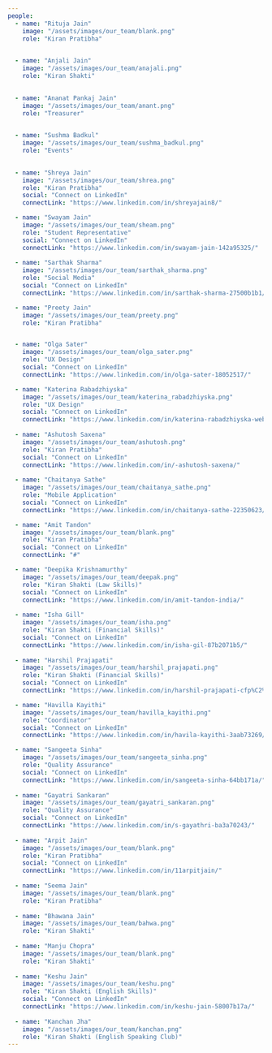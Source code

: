```yaml
---
people:
  - name: "Rituja Jain"
    image: "/assets/images/our_team/blank.png"
    role: "Kiran Pratibha"

    
  - name: "Anjali Jain"
    image: "/assets/images/our_team/anajali.png"
    role: "Kiran Shakti"

    
  - name: "Ananat Pankaj Jain"
    image: "/assets/images/our_team/anant.png"
    role: "Treasurer"

    
  - name: "Sushma Badkul"
    image: "/assets/images/our_team/sushma_badkul.png"
    role: "Events"

       
  - name: "Shreya Jain"
    image: "/assets/images/our_team/shrea.png"
    role: "Kiran Pratibha"
    social: "Connect on LinkedIn"
    connectLink: "https://www.linkedin.com/in/shreyajain8/"

  - name: "Swayam Jain"
    image: "/assets/images/our_team/sheam.png"
    role: "Student Representative"
    social: "Connect on LinkedIn"
    connectLink: "https://www.linkedin.com/in/swayam-jain-142a95325/"
    
  - name: "Sarthak Sharma"
    image: "/assets/images/our_team/sarthak_sharma.png"
    role: "Social Media"
    social: "Connect on LinkedIn"
    connectLink: "https://www.linkedin.com/in/sarthak-sharma-27500b1b1/" 

  - name: "Preety Jain"
    image: "/assets/images/our_team/preety.png"
    role: "Kiran Pratibha"


  - name: "Olga Sater"
    image: "/assets/images/our_team/olga_sater.png"
    role: "UX Design"
    social: "Connect on LinkedIn"
    connectLink: "https://www.linkedin.com/in/olga-sater-18052517/"

  - name: "Katerina Rabadzhiyska"
    image: "/assets/images/our_team/katerina_rabadzhiyska.png"
    role: "UX Design"
    social: "Connect on LinkedIn"
    connectLink: "https://www.linkedin.com/in/katerina-rabadzhiyska-web-designer-for-proffesionals/"
   
  - name: "Ashutosh Saxena"
    image: "/assets/images/our_team/ashutosh.png"
    role: "Kiran Pratibha"
    social: "Connect on LinkedIn"
    connectLink: "https://www.linkedin.com/in/-ashutosh-saxena/"
    
  - name: "Chaitanya Sathe"
    image: "/assets/images/our_team/chaitanya_sathe.png"
    role: "Mobile Application"
    social: "Connect on LinkedIn"
    connectLink: "https://www.linkedin.com/in/chaitanya-sathe-22350623/"

  - name: "Amit Tandon"
    image: "/assets/images/our_team/blank.png"
    role: "Kiran Pratibha"
    social: "Connect on LinkedIn"
    connectLink: "#"

  - name: "Deepika Krishnamurthy"
    image: "/assets/images/our_team/deepak.png"
    role: "Kiran Shakti (Law Skills)"
    social: "Connect on LinkedIn"
    connectLink: "https://www.linkedin.com/in/amit-tandon-india/"
    
  - name: "Isha Gill"
    image: "/assets/images/our_team/isha.png"
    role: "Kiran Shakti (Financial Skills)"
    social: "Connect on LinkedIn"
    connectLink: "https://www.linkedin.com/in/isha-gil-87b2071b5/"
    
  - name: "Harshil Prajapati"
    image: "/assets/images/our_team/harshil_prajapati.png"
    role: "Kiran Shakti (Financial Skills)"
    social: "Connect on LinkedIn"
    connectLink: "https://www.linkedin.com/in/harshil-prajapati-cfp%C2%AE-8524051a3/"

  - name: "Havilla Kayithi"
    image: "/assets/images/our_team/havilla_kayithi.png"
    role: "Coordinator"
    social: "Connect on LinkedIn"
    connectLink: "https://www.linkedin.com/in/havila-kayithi-3aab73269/"

  - name: "Sangeeta Sinha"
    image: "/assets/images/our_team/sangeeta_sinha.png"
    role: "Quality Assurance"
    social: "Connect on LinkedIn"
    connectLink: "https://www.linkedin.com/in/sangeeta-sinha-64bb171a/"
    
  - name: "Gayatri Sankaran"
    image: "/assets/images/our_team/gayatri_sankaran.png"
    role: "Quality Assurance"
    social: "Connect on LinkedIn"
    connectLink: "https://www.linkedin.com/in/s-gayathri-ba3a70243/"
             
  - name: "Arpit Jain"
    image: "/assets/images/our_team/blank.png"
    role: "Kiran Pratibha"
    social: "Connect on LinkedIn"
    connectLink: "https://www.linkedin.com/in/11arpitjain/"
          
  - name: "Seema Jain"
    image: "/assets/images/our_team/blank.png"
    role: "Kiran Pratibha"
  
  - name: "Bhawana Jain"
    image: "/assets/images/our_team/bahwa.png"
    role: "Kiran Shakti"
    
  - name: "Manju Chopra"
    image: "/assets/images/our_team/blank.png"
    role: "Kiran Shakti"
        
  - name: "Keshu Jain"
    image: "/assets/images/our_team/keshu.png"
    role: "Kiran Shakti (English Skills)"
    social: "Connect on LinkedIn"
    connectLink: "https://www.linkedin.com/in/keshu-jain-58007b17a/"
    
  - name: "Kanchan Jha"
    image: "/assets/images/our_team/kanchan.png"
    role: "Kiran Shakti (English Speaking Club)"
---
```

